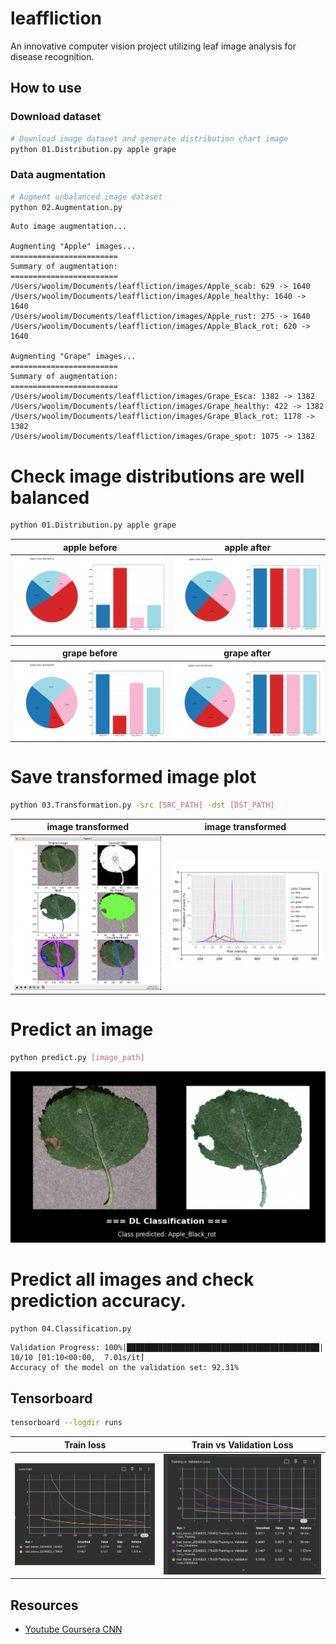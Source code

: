 # leaffliction

An innovative computer vision project utilizing leaf image analysis for disease recognition.

## How to use

### Download dataset

```bash
# Download image dataset and generate distribution chart image
python 01.Distribution.py apple grape
```

### Data augmentation

```bash
# Augment unbalanced image dataset
python 02.Augmentation.py
```

```
Auto image augmentation...

Augmenting "Apple" images...
========================
Summary of augmentation:
========================
/Users/woolim/Documents/leaffliction/images/Apple_scab: 629 -> 1640
/Users/woolim/Documents/leaffliction/images/Apple_healthy: 1640 -> 1640
/Users/woolim/Documents/leaffliction/images/Apple_rust: 275 -> 1640
/Users/woolim/Documents/leaffliction/images/Apple_Black_rot: 620 -> 1640

Augmenting "Grape" images...
========================
Summary of augmentation:
========================
/Users/woolim/Documents/leaffliction/images/Grape_Esca: 1382 -> 1382
/Users/woolim/Documents/leaffliction/images/Grape_healthy: 422 -> 1382
/Users/woolim/Documents/leaffliction/images/Grape_Black_rot: 1178 -> 1382
/Users/woolim/Documents/leaffliction/images/Grape_spot: 1075 -> 1382
```

# Check image distributions are well balanced

```bash
python 01.Distribution.py apple grape
```

|           apple before            |          apple after           |
| :-------------------------------: | :----------------------------: |
| ![](./demo/apple_non_blanced.png) | ![](./demo/apple_balanced.png) |

|            grape before            |          grape after           |
| :--------------------------------: | :----------------------------: |
| ![](./demo/grape_non_balanced.png) | ![](./demo/grape_balanced.png) |

# Save transformed image plot

```bash
python 03.Transformation.py -src [SRC_PATH] -dst [DST_PATH]
```

|           image transformed            |           image transformed            |
| :------------------------------------: | :------------------------------------: |
| ![](./demo/image_transformation_1.png) | ![](./demo/image_transformation_2.png) |

# Predict an image

```bash
python predict.py [image_path]
```

![](./demo/predicted.png)

# Predict all images and check prediction accuracy.

```bash
python 04.Classification.py
```

```
Validation Progress: 100%|███████████████████████████████████████████| 10/10 [01:10<00:00,  7.01s/it]
Accuracy of the model on the validation set: 92.31%
```

## Tensorboard

```bash
tensorboard --logdir runs
```

|         Train loss         |         Train vs Validation Loss         |
| :------------------------: | :--------------------------------------: |
| ![](./demo/train_loss.png) | ![](./demo/train_vs_validation_loss.png) |

## Resources

- [Youtube Coursera CNN](https://www.youtube.com/playlist?list=PLkDaE6sCZn6Gl29AoE31iwdVwSG-KnDzF)
